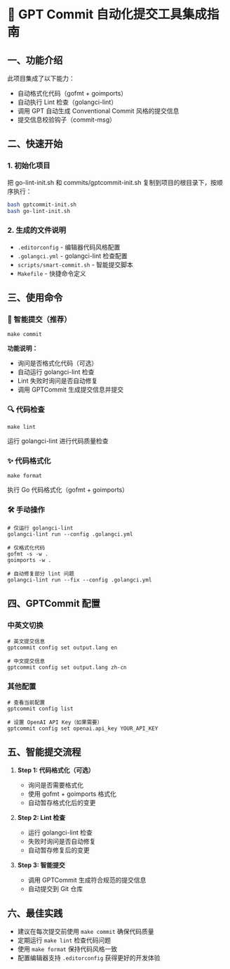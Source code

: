 # 🧠 GPT Commit 自动化提交工具集成指南

## 一、功能介绍

此项目集成了以下能力：

- 自动格式化代码（gofmt + goimports）
- 自动执行 Lint 检查（golangci-lint）
- 调用 GPT 自动生成 Conventional Commit 风格的提交信息
- 提交信息校验钩子（commit-msg）

## 二、快速开始

### 1. 初始化项目
把 go-lint-init.sh 和 commits/gptcommit-init.sh 复制到项目的根目录下，按顺序执行：
```bash
bash gptcommit-init.sh
bash go-lint-init.sh
```

### 2. 生成的文件说明
- `.editorconfig` - 编辑器代码风格配置
- `.golangci.yml` - golangci-lint 检查配置
- `scripts/smart-commit.sh` - 智能提交脚本
- `Makefile` - 快捷命令定义

## 三、使用命令

### 🚀 智能提交（推荐）
```shell
make commit
```
**功能说明：**
- 询问是否格式化代码（可选）
- 自动运行 golangci-lint 检查
- Lint 失败时询问是否自动修复
- 调用 GPTCommit 生成提交信息并提交

### 🔍 代码检查
```shell
make lint
```
运行 golangci-lint 进行代码质量检查

### ✨ 代码格式化
```shell
make format
```
执行 Go 代码格式化（gofmt + goimports）

### 🛠 手动操作
```shell
# 仅运行 golangci-lint
golangci-lint run --config .golangci.yml

# 仅格式化代码
gofmt -s -w .
goimports -w .

# 自动修复部分 lint 问题
golangci-lint run --fix --config .golangci.yml
```

## 四、GPTCommit 配置

### 中英文切换
```shell
# 英文提交信息
gptcommit config set output.lang en

# 中文提交信息
gptcommit config set output.lang zh-cn
```

### 其他配置
```shell
# 查看当前配置
gptcommit config list

# 设置 OpenAI API Key（如果需要）
gptcommit config set openai.api_key YOUR_API_KEY
```

## 五、智能提交流程

1. **Step 1: 代码格式化（可选）**
   - 询问是否需要格式化
   - 使用 gofmt + goimports 格式化
   - 自动暂存格式化后的变更

2. **Step 2: Lint 检查**
   - 运行 golangci-lint 检查
   - 失败时询问是否自动修复
   - 自动暂存修复后的变更

3. **Step 3: 智能提交**
   - 调用 GPTCommit 生成符合规范的提交信息
   - 自动提交到 Git 仓库

## 六、最佳实践

- 建议在每次提交前使用 `make commit` 确保代码质量
- 定期运行 `make lint` 检查代码问题
- 使用 `make format` 保持代码风格一致
- 配置编辑器支持 `.editorconfig` 获得更好的开发体验
